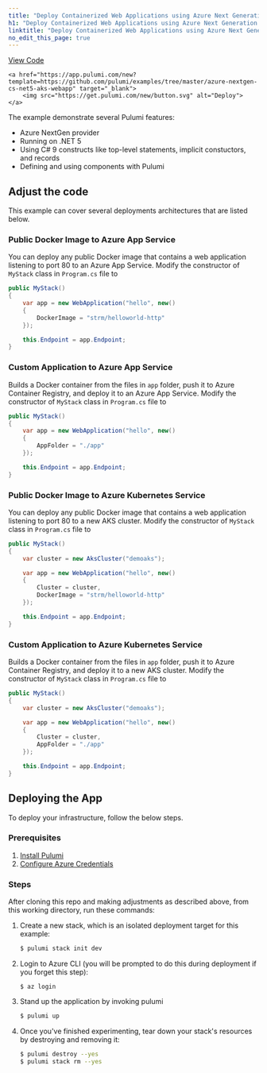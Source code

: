 ```yaml
---
title: "Deploy Containerized Web Applications using Azure Next Generation Provider, .NET 5, and C# 9 | C#"
h1: "Deploy Containerized Web Applications using Azure Next Generation Provider, .NET 5, and C# 9"
linktitle: "Deploy Containerized Web Applications using Azure Next Generation Provider, .NET 5, and C# 9"
no_edit_this_page: true
---
```


<!-- WARNING: this page was generated by a tool. Do not edit it by hand. -->
<!-- To change it, please see https://github.com/pulumi/docs/tree/master/tools/mktutorial. -->

<p class="mb-4 flex">
    <a class="flex flex-wrap items-center rounded text-xs text-white bg-blue-600 border-2 border-blue-600 px-2 mr-2 whitespace-no-wrap hover:text-white" style="height: 32px" href="https://github.com/pulumi/examples/tree/master/azure-nextgen-cs-net5-aks-webapp" target="_blank">
        <span><i class="fab fa-github pr-2"></i> View Code</span>
    </a>

    <a href="https://app.pulumi.com/new?template=https://github.com/pulumi/examples/tree/master/azure-nextgen-cs-net5-aks-webapp" target="_blank">
        <img src="https://get.pulumi.com/new/button.svg" alt="Deploy">
    </a>
</p>


The example demonstrate several Pulumi features:

- Azure NextGen provider
- Running on .NET 5
- Using C# 9 constructs like top-level statements, implicit constuctors, and records
- Defining and using components with Pulumi

## Adjust the code

This example can cover several deployments architectures that are listed below.

### Public Docker Image to Azure App Service

You can deploy any public Docker image that contains a web application listening to port 80 to an Azure App Service. Modify the constructor of `MyStack` class in `Program.cs` file to 

```cs
public MyStack()
{
    var app = new WebApplication("hello", new()
    {
        DockerImage = "strm/helloworld-http"
    });

    this.Endpoint = app.Endpoint;
}
```

### Custom Application to Azure App Service

Builds a Docker container from the files in `app` folder, push it to Azure Container Registry, and deploy it to an Azure App Service. Modify the constructor of `MyStack` class in `Program.cs` file to 

```cs
public MyStack()
{
    var app = new WebApplication("hello", new()
    {
        AppFolder = "./app"
    });

    this.Endpoint = app.Endpoint;
}
```

### Public Docker Image to Azure Kubernetes Service

You can deploy any public Docker image that contains a web application listening to port 80 to a new AKS cluster. Modify the constructor of `MyStack` class in `Program.cs` file to 

```cs
public MyStack()
{
    var cluster = new AksCluster("demoaks");

    var app = new WebApplication("hello", new()
    {
        Cluster = cluster,
        DockerImage = "strm/helloworld-http"
    });

    this.Endpoint = app.Endpoint;
}
```

### Custom Application to Azure Kubernetes Service

Builds a Docker container from the files in `app` folder, push it to Azure Container Registry, and deploy it to a new AKS cluster. Modify the constructor of `MyStack` class in `Program.cs` file to 

```cs
public MyStack()
{
    var cluster = new AksCluster("demoaks");

    var app = new WebApplication("hello", new()
    {
        Cluster = cluster,
        AppFolder = "./app"
    });

    this.Endpoint = app.Endpoint;
}
```

## Deploying the App

To deploy your infrastructure, follow the below steps.

### Prerequisites

1. [Install Pulumi](https://www.pulumi.com/docs/get-started/install/)
1. [Configure Azure Credentials](https://www.pulumi.com/docs/intro/cloud-providers/azure/setup/)

### Steps

After cloning this repo and making adjustments as described above, from this working directory, run these commands:

1. Create a new stack, which is an isolated deployment target for this example:

    ```bash
    $ pulumi stack init dev
    ```

1.  Login to Azure CLI (you will be prompted to do this during deployment if you forget this step):

    ```
    $ az login
    ```

1. Stand up the application by invoking pulumi

    ```bash
    $ pulumi up
    ```

1. Once you've finished experimenting, tear down your stack's resources by destroying and removing it:

    ```bash
    $ pulumi destroy --yes
    $ pulumi stack rm --yes
    ```

